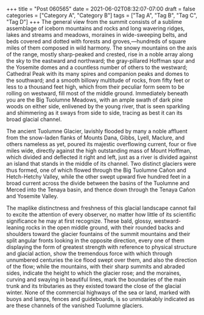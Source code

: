 +++
title = "Post 060565"
date = 2021-06-02T08:32:07-07:00
draft = false
categories = ["Category A", "Category B"]
tags = ["Tag A", "Tag B", "Tag C", "Tag D"]
+++
The general view from the summit consists of a sublime assemblage of iceborn mountains and rocks and long wavering ridges, lakes and streams and meadows, moraines in wide-sweeping belts, and beds covered and dotted with forests and groves,—hundreds of square miles of them composed in wild harmony. The snowy mountains on the axis of the range, mostly sharp-peaked and crested, rise in a noble array along the sky to the eastward and northward; the gray-pillared Hoffman spur and the Yosemite domes and a countless number of others to the westward; Cathedral Peak with its many spires and companion peaks and domes to the southward; and a smooth billowy multitude of rocks, from fifty feet or less to a thousand feet high, which from their peculiar form seem to be rolling on westward, fill most of the middle ground. Immediately beneath you are the Big Tuolumne Meadows, with an ample swath of dark pine woods on either side, enlivened by the young river, that is seen sparkling and shimmering as it sways from side to side, tracing as best it can its broad glacial channel.

The ancient Tuolumne Glacier, lavishly flooded by many a noble affluent from the snow-laden flanks of Mounts Dana, Gibbs, Lyell, Maclure, and others nameless as yet, poured its majestic overflowing current, four or five miles wide, directly against the high outstanding mass of Mount Hoffman, which divided and deflected it right and left, just as a river is divided against an island that stands in the middle of its channel. Two distinct glaciers were thus formed, one of which flowed through the Big Tuolumne Cañon and Hetch-Hetchy Valley, while the other swept upward five hundred feet in a broad current across the divide between the basins of the Tuolumne and Merced into the Tenaya basin, and thence down through the Tenaya Cañon and Yosemite Valley.

The maplike distinctness and freshness of this glacial landscape cannot fail to excite the attention of every observer, no matter how little of its scientific significance he may at first recognize. These bald, glossy, westward-leaning rocks in the open middle ground, with their rounded backs and shoulders toward the glacier fountains of the summit mountains and their split angular fronts looking in the opposite direction, every one of them displaying the form of greatest strength with reference to physical structure and glacial action, show the tremendous force with which through unnumbered centuries the ice flood swept over them, and also the direction of the flow; while the mountains, with their sharp summits and abraded sides, indicate the height to which the glacier rose; and the moraines, curving and swaying in beautiful lines, mark the boundaries of the main trunk and its tributaries as they existed toward the close of the glacial winter. None of the commercial highways of the sea or land, marked with buoys and lamps, fences and guideboards, is so unmistakably indicated as are these channels of the vanished Tuolumne glaciers.
